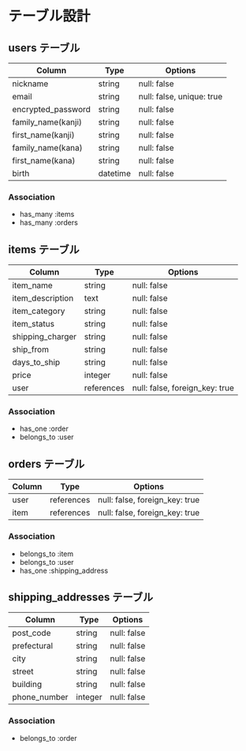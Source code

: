 # テーブル設計

## users テーブル

| Column             | Type     | Options                    |
| ------------------ | -------- | -------------------------- |
| nickname           | string   | null: false                |
| email              | string   | null: false, unique: true	 |
| encrypted_password | string   | null: false                |
| family_name(kanji) | string   | null: false                |
| first_name(kanji)  | string   | null: false                |
| family_name(kana)  | string   | null: false                |
| first_name(kana)   | string   | null: false                |
| birth              | datetime | null: false                |

### Association

- has_many :items
- has_many :orders

## items テーブル

| Column           | Type       | Options                          |
| ---------------- | ---------- | -------------------------------- |
| item_name        | string     | null: false                      |
| item_description | text       | null: false                      |
| item_category    | string     | null: false                      |
| item_status      | string     | null: false                      |
| shipping_charger | string     | null: false                      |
| ship_from        | string     | null: false                      |
| days_to_ship     | string     | null: false                      |
| price            | integer    | null: false                      |
| user             | references | null: false, foreign_key: true	 |

### Association

- has_one :order
- belongs_to :user

## orders テーブル

| Column | Type       | Options                        |
| ------ | ---------- | ------------------------------ |
| user   | references | null: false, foreign_key: true |
| item   | references | null: false, foreign_key: true |

### Association

- belongs_to :item
- belongs_to :user
- has_one :shipping_address


## shipping_addresses テーブル

| Column       | Type       | Options     |
| ------------ | ---------- | ----------- |
| post_code    | string     | null: false |
| prefectural  | string     | null: false |
| city         | string     | null: false |
| street       | string     | null: false |
| building     | string     | null: false |
| phone_number | integer    | null: false |


### Association

- belongs_to :order
